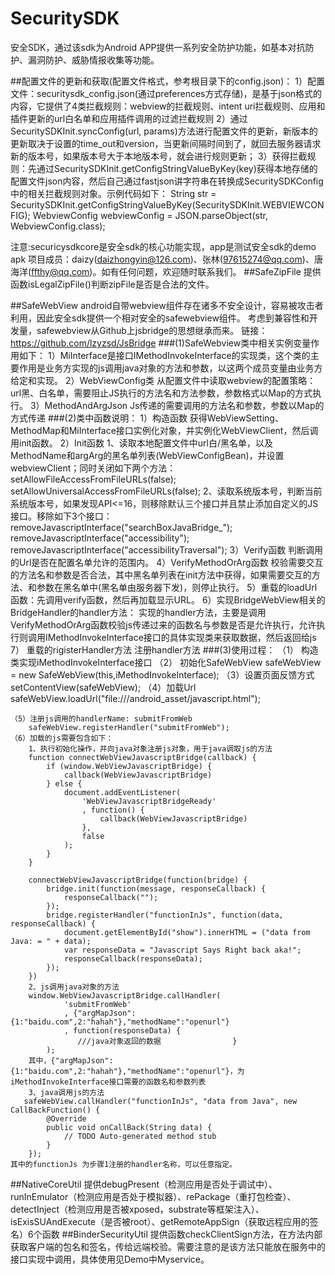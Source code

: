 # SecuritySDK
安全SDK，通过该sdk为Android APP提供一系列安全防护功能，如基本对抗防护、漏洞防护、威胁情报收集等功能。

##配置文件的更新和获取(配置文件格式，参考根目录下的config.json)：
	1）配置文件：securitysdk_config.json(通过preferences方式存储)，是基于json格式的内容，它提供了4类拦截规则：webview的拦截规则、intent uri拦截规则、应用和插件更新的url白名单和应用插件调用的过滤拦截规则
	2）通过SecuritySDKInit.syncConfig(url, params)方法进行配置文件的更新，新版本的更新取决于设置的time_out和version，当更新间隔时间到了，就回去服务器请求新的版本号，如果版本号大于本地版本号，就会进行规则更新；
	3）获得拦截规则：先通过SecuritySDKInit.getConfigStringValueByKey(key)获得本地存储的配置文件json内容，然后自己通过fastjson讲字符串在转换成SecuritySDKConfig中的相关拦截规则对象。示例代码如下：
	String str = SecuritySDKInit.getConfigStringValueByKey(SecuritySDKInit.WEBVIEWCONFIG);
	WebviewConfig webviewConfig = JSON.parseObject(str, WebviewConfig.class);

注意:securicysdkcore是安全sdk的核心功能实现，app是测试安全sdk的demo apk
项目成员：daizy(daizhongyin@126.com)、张林(97615274@qq.com)、唐海洋(ffthy@qq.com)。如有任何问题，欢迎随时联系我们。
##SafeZipFile
	提供函数isLegalZipFile()判断zipFile是否是合法的文件。

##SafeWebView
	android自带webview组件存在诸多不安全设计，容易被攻击者利用，因此安全sdk提供一个相对安全的safewebview组件。
	考虑到兼容性和开发量，safewebview从Github上jsbridge的思想继承而来。
	链接：https://github.com/lzyzsd/JsBridge
###(1)SafeWebview类中相关实例变量作用如下：
	1）MiInterface是接口IMethodInvokeInterface的实现类，这个类的主要作用是业务方实现的js调用java对象的方法和参数，以这两个成员变量由业务方给定和实现。
	2）WebViewConfig类
	从配置文件中读取webview的配置策略：url黑、白名单，需要阻止JS执行的方法名和方法参数，参数格式以Map的方式执行。
	3）MethodAndArgJson
	Js传递的需要调用的方法名和参数，参数以Map的方式传递
###(2)类中函数说明：
	1）构造函数
	获得WebViewSetting、MethodMap和MiInterface接口实例化对象，并实例化WebViewClient，然后调用init函数。
	2）Init函数
		1、读取本地配置文件中url白/黑名单，以及MethodName和argArg的黑名单列表(WebViewConfigBean)，并设置webviewClient；同时关闭如下两个方法：
		setAllowFileAccessFromFileURLs(false);
		setAllowUniversalAccessFromFileURLs(false);
		2、读取系统版本号，判断当前系统版本号，如果发现API<=16，则移除默认三个接口并且禁止添加自定义的JS接口。移除如下3个接口：
		removeJavascriptInterface("searchBoxJavaBridge_");
		removeJavascriptInterface("accessibility");
		removeJavascriptInterface("accessibilityTraversal");
	3）Verify函数
	判断调用的Url是否在配置名单允许的范围内。
	4）VerifyMethodOrArg函数
	校验需要交互的方法名和参数是否合法，其中黑名单列表在init方法中获得，如果需要交互的方法、和参数在黑名单中(黑名单由服务器下发)，则停止执行。
	5）重载的loadUrl函数：先调用verify函数，然后再加载显示URL。
	6）实现BridgeWebView相关的BridgeHandler的handler方法：
实现的handler方法，主要是调用VerifyMethodOrArg函数校验js传递过来的函数名与参数是否是允许执行，允许执行则调用IMethodInvokeInterface接口的具体实现类来获取数据，然后返回给js
	7）	重载的rigisterHandler方法
	注册handler方法
###(3)使用过程：
	（1）	构造类实现iMethodInvokeInterface接口
	（2）	初始化SafeWebView
        safeWebView = new SafeWebView(this,iMethodInvokeInterface);
	（3）设置页面反馈方式
        setContentView(safeWebView);
	（4）加载Url
        safeWebView.loadUrl("file:///android_asset/javascript.html");

	（5）注册js调用的handlerName: submitFromWeb
 		safeWebView.registerHandler("submitFromWeb");
	（6）加载的js需要包含如下：
		1、执行初始化操作，并向java对象注册js对象，用于java调取js的方法
		function connectWebViewJavascriptBridge(callback) {
            if (window.WebViewJavascriptBridge) {
                callback(WebViewJavascriptBridge)
            } else {
                document.addEventListener(
                    'WebViewJavascriptBridgeReady'
                    , function() {
                        callback(WebViewJavascriptBridge)
                    },
                    false
                );
            }
        }

        connectWebViewJavascriptBridge(function(bridge) {
            bridge.init(function(message, responseCallback) {
                responseCallback("");
            });
            bridge.registerHandler("functionInJs", function(data, responseCallback) {
                document.getElementById("show").innerHTML = ("data from Java: = " + data);
                var responseData = "Javascript Says Right back aka!";
                responseCallback(responseData);
            });
        })
 		2、js调用java对象的方法
		window.WebViewJavascriptBridge.callHandler(
                'submitFromWeb'
                , {"argMapJson":{1:"baidu.com",2:"hahah"},"methodName":"openurl"}
                , function(responseData) {
                   ///java对象返回的数据                }
            );
		其中，{"argMapJson":{1:"baidu.com",2:"hahah"},"methodName":"openurl"}，为iMethodInvokeInterface接口需要的函数名和参数列表
		3、java调用js的方法
	   safeWebView.callHandler("functionInJs", "data from Java", new CallBackFunction() {
            @Override
            public void onCallBack(String data) {
                // TODO Auto-generated method stub
            }
        });
	其中的functionJs 为步骤1注册的handler名称，可以任意指定。
##NativeCoreUtil
	提供debugPresent（检测应用是否处于调试中）、runInEmulator（检测应用是否处于模拟器）、rePackage（重打包检查）、
	detectInject（检测应用是否被xposed，substrate等框架注入）、isExisSUAndExecute（是否被root）、getRemoteAppSign（获取远程应用的签名）6个函数
##BinderSecurityUtil
    提供函数checkClientSign方法，在方法内部获取客户端的包名和签名，传给远端校验。需要注意的是该方法只能放在服务中的接口实现中调用，具体使用见Demo中Myservice。
